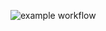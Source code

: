 ![example workflow](https://github.com/rafau-stdnt/bank-zbozowy-mvn/actions/workflows/ci.yml/badge.svg)

